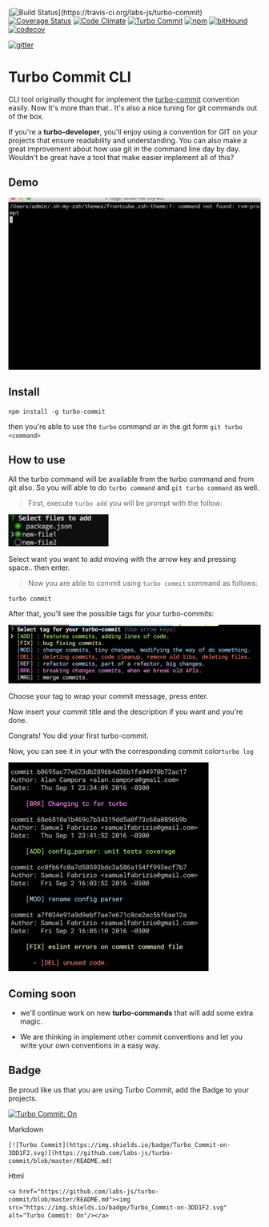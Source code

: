 [![Build Status](https://travis-ci.org/labs-js/turbo-commit.svg?)](https://travis-ci.org/labs-js/turbo-commit)
[![Coverage Status](https://coveralls.io/repos/github/labs-js/turbo-commit/badge.svg?branch=develop)](https://coveralls.io/github/labs-js/turbo-commit?branch=test-coverage)
[![Code Climate](https://codeclimate.com/github/labs-js/turbo-commit/badges/gpa.svg)](https://codeclimate.com/github/labs-js/turbo-commit)
[![Turbo Commit](https://img.shields.io/badge/Turbo_Commit-on-3DD1F2.svg)](https://github.com/labs-js/turbo-commit/blob/master/CONVENTION.md)
[![npm](https://img.shields.io/npm/v/turbo-commit.svg?style=flat)](https://www.npmjs.com/package/turbo-commit)
[![bitHound](https://www.bithound.io/github/labs-js/turbo-commit/badges/score.svg)](https://www.bithound.io/github/labs-js/turbo-commit) [![codecov](https://codecov.io/gh/labs-js/turbo-commit/branch/develop/graph/badge.svg)](https://codecov.io/gh/labs-js/turbo-commit)

[![gitter](https://img.shields.io/gitter/room/turbo-commit/turbo-commit.svg?style=flat)](https://gitter.im/turbo-commit/Lobby)


# Turbo Commit CLI

CLI tool originally thought for implement the [turbo-commit](/CONVENTION.md) convention easily. Now It's more than that.. It's also a nice tuning for git commands out of the box.

If you're a **turbo-developer**, you'll enjoy using a convention for GIT on your projects that ensure readability and understanding. You can also make a great improvement about how use git in the command line day by day. 
Wouldn't be great have a tool that make easier implement all of this?

## Demo
<img src="assets/demo.gif" width="600"/>


## Install

    npm install -g turbo-commit


then you're able to use the `turbo` command or in the git form `git turbo <command>`

## How to use

All the turbo command will be available from the turbo command and from git also. So you will able to do `turbo command` and `git turbo command` as well.


> First, execute `turbo add` you will be prompt with the follow:

<img src="assets/prompt-turbo-add.png" alt="prompt-turbo-add.png" width="200"/>

Select want you want to add moving with the arrow key and pressing space.. then enter. 

> Now you are able to commit using `turbo commit` command as follows:

    turbo commit

After that, you'll see the possible tags for your turbo-commits:

<img src="assets/prompt-tag-preview.png" alt="prompt-tag-screnshoot" width="600"/>

Choose your tag to wrap your commit message, press enter.

Now insert your commit title and the description if you want and you're done.

Congrats! You did your first turbo-commit.

Now, you can see it in your with the corresponding commit color`turbo log`

<img src="assets/prompt-turbo-log.png" alt="prompt-tag-screnshoot" width="400"/>

## Coming soon 

 - we'll continue work on new **turbo-commands** that will add some extra magic.

- We are thinking in implement other commit conventions and  let you write your own conventions in a easy way.

## Badge

Be proud like us that you are using Turbo Commit, add the Badge to your projects.

<a href="https://github.com/labs-js/turbo-commit/blob/master/README.md"><img src="https://img.shields.io/badge/Turbo_Commit-on-3DD1F2.svg" alt="Turbo Commit: On"/></a>

Markdown
    
    [![Turbo Commit](https://img.shields.io/badge/Turbo_Commit-on-3DD1F2.svg)](https://github.com/labs-js/turbo-commit/blob/master/README.md)

Html

    <a href="https://github.com/labs-js/turbo-commit/blob/master/README.md"><img src="https://img.shields.io/badge/Turbo_Commit-on-3DD1F2.svg" alt="Turbo Commit: On"/></a>
